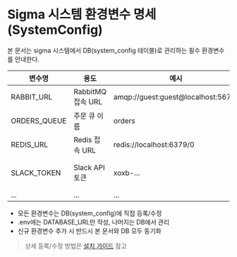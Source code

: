 # Sigma 시스템 환경변수 명세 (SystemConfig)

본 문서는 sigma 시스템에서 DB(system_config 테이블)로 관리하는 필수 환경변수를 안내한다.

| 변수명         | 용도                | 예시                                      | 설명                       |
|---------------|---------------------|-------------------------------------------|----------------------------|
| RABBIT_URL    | RabbitMQ 접속 URL   | amqp://guest:guest@localhost:5672/        | 주문 파이프라인 메시지큐   |
| ORDERS_QUEUE  | 주문 큐 이름        | orders                                    | RabbitMQ 주문 큐 이름      |
| REDIS_URL     | Redis 접속 URL      | redis://localhost:6379/0                  | 실시간 데이터 Pub/Sub      |
| SLACK_TOKEN   | Slack API 토큰      | xoxb-...                                  | 알림(Notification) 채널    |
| ...           | ...                 | ...                                       | ...                        |

- 모든 환경변수는 DB(system_config)에 직접 등록/수정
- .env에는 DATABASE_URL만 작성, 나머지는 DB에서 관리
- 신규 환경변수 추가 시 반드시 본 문서와 DB 모두 동기화

> 상세 등록/수정 방법은 [설치 가이드](install_guide.md) 참고 